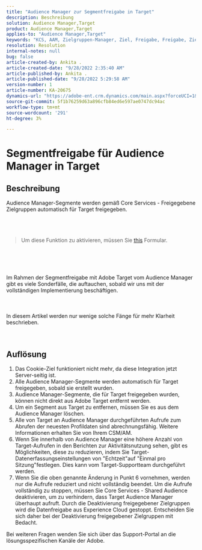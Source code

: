 ```yaml
---
title: "Audience Manager zur Segmentfreigabe in Target"
description: Beschreibung
solution: Audience Manager,Target
product: Audience Manager,Target
applies-to: "Audience Manager,Target"
keywords: "KCS, AAM, Zielgruppen-Manager, Ziel, Freigabe, Freigabe, Zielgruppen, Segmente, sichtbar"
resolution: Resolution
internal-notes: null
bug: false
article-created-by: Ankita .
article-created-date: "9/28/2022 2:35:40 AM"
article-published-by: Ankita .
article-published-date: "9/28/2022 5:29:58 AM"
version-number: 1
article-number: KA-20675
dynamics-url: "https://adobe-ent.crm.dynamics.com/main.aspx?forceUCI=1&pagetype=entityrecord&etn=knowledgearticle&id=cce6fd3b-d63e-ed11-9db1-0022480869de"
source-git-commit: 5f1b76259d63a896cfb84ed6e597ae0747dc94ac
workflow-type: tm+mt
source-wordcount: '291'
ht-degree: 3%

---
```


# Segmentfreigabe für Audience Manager in Target

## Beschreibung

Audience Manager-Segmente werden gemäß Core Services - Freigegebene Zielgruppen automatisch für Target freigegeben.<br><br> <br><br>

> Um diese Funktion zu aktivieren, müssen Sie [this](https://adobe.allegiancetech.com/cgi-bin/qwebcorporate.dll?idx=X8SVES) Formular.

<br><br> <br><br>Im Rahmen der Segmentfreigabe mit Adobe Target vom Audience Manager gibt es viele Sonderfälle, die auftauchen, sobald wir uns mit der vollständigen Implementierung beschäftigen.<br><br> <br><br>In diesem Artikel werden nur wenige solche Fänge für mehr Klarheit beschrieben.<br><br> 

## Auflösung


1. Das Cookie-Ziel funktioniert nicht mehr, da diese Integration jetzt Server-seitig ist.
2. Alle Audience Manager-Segmente werden automatisch für Target freigegeben, sobald sie erstellt wurden.
3. Audience Manager-Segmente, die für Target freigegeben wurden, können nicht direkt aus Adobe Target entfernt werden.
4. Um ein Segment aus Target zu entfernen, müssen Sie es aus dem Audience Manager löschen.
5. Alle von Target an Audience Manager durchgeführten Aufrufe zum Abrufen der neuesten Profildaten sind abrechnungsfähig. Weitere Informationen erhalten Sie von Ihrem CSM/AM.
6. Wenn Sie innerhalb von Audience Manager eine höhere Anzahl von Target-Aufrufen in den Berichten zur Aktivitätsnutzung sehen, gibt es Möglichkeiten, diese zu reduzieren, indem Sie Target-Datenerfassungseinstellungen von &quot;Echtzeit&quot;auf &quot;Einmal pro Sitzung&quot;festlegen. Dies kann vom Target-Supportteam durchgeführt werden.
7. Wenn Sie die oben genannte Änderung in Punkt 6 vornehmen, werden nur die Aufrufe reduziert und nicht vollständig beendet. Um die Aufrufe vollständig zu stoppen, müssen Sie Core Services - Shared Audience deaktivieren, um zu verhindern, dass Target Audience Manager überhaupt aufruft. Durch die Deaktivierung freigegebener Zielgruppen wird die Datenfreigabe aus Experience Cloud gestoppt. Entscheiden Sie sich daher bei der Deaktivierung freigegebener Zielgruppen mit Bedacht.




Bei weiteren Fragen wenden Sie sich über das Support-Portal an die lösungsspezifischen Kanäle der Adobe.
